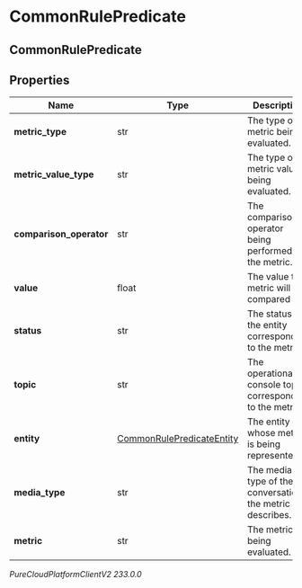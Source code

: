 # CommonRulePredicate

## CommonRulePredicate

## Properties

|Name | Type | Description | Notes|
|------------ | ------------- | ------------- | -------------|
| **metric_type** | str | The type of metric being evaluated. | |
| **metric_value_type** | str | The type of metric value being evaluated. | |
| **comparison_operator** | str | The comparison operator being performed on the metric. | |
| **value** | float | The value the metric will be compared to. | |
| **status** | str | The status of the entity corresponding to the metric. | [optional] |
| **topic** | str | The operational console topic corresponding to the metric. | [optional] |
| **entity** | [CommonRulePredicateEntity](CommonRulePredicateEntity) | The entity whose metric is being represented. | |
| **media_type** | str | The media type of the conversation the metric describes. | [optional] |
| **metric** | str | The metric being evaluated. | |



_PureCloudPlatformClientV2 233.0.0_
